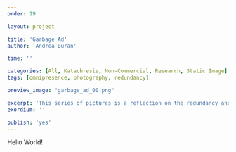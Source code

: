 ```yaml
---
order: 19

layout: project

title: 'Garbage Ad'
author: 'Andrea Buran'

time: ''

categories: [All, Katachresis, Non-Commercial, Research, Static Image]
tags: [omnipresence, photography, redundancy]

preview_image: "garbage_ad_00.png"

excerpt: 'This series of pictures is a reflection on the redundancy and omnipresence of the image in our society.'
exordium: ''

publish: 'yes'
---
```


Hello World!